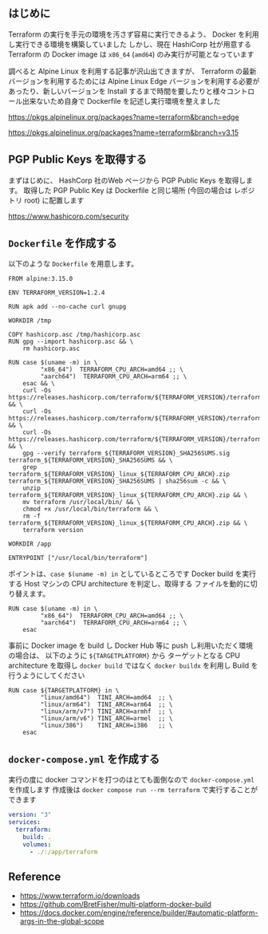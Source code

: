 <!--
title:   arm64 向け terraform 実行環境を Docker で用意する
tags:    Docker,QiitaEngineerFesta2022,Terraform,arm64,docker-compose
id:      a71a300ea8d4ebb69e14
private: false
-->
## はじめに

Terraform の実行を手元の環境を汚さず容易に実行できるよう、 Docker を利用し実行できる環境を構築していました
しかし、現在 HashiCorp 社が用意する Terraform の Docker image は `x86_64` (`amd64`) のみ実行が可能となっています

調べると Alpine Linux を利用する記事が沢山出てきますが、 Terraform の最新バージョンを利用するためには Alpine Linux Edge バージョンを利用する必要があったり、新しいバージョンを Install するまで時間を要したりと様々コントロール出来ないため自身で Dockerfile を記述し実行環境を整えました

https://pkgs.alpinelinux.org/packages?name=terraform&branch=edge

https://pkgs.alpinelinux.org/packages?name=terraform&branch=v3.15


## PGP Public Keys を取得する

まずはじめに、 HashCorp 社のWeb ページから PGP Public Keys を取得します。
取得した PGP Public Key は Dockerfile と同じ場所 (今回の場合は レポジトリ root) に配置します

https://www.hashicorp.com/security


## `Dockerfile` を作成する

以下のような `Dockerfile` を用意します。


```dockerfile:Dockerfile
FROM alpine:3.15.0

ENV TERRAFORM_VERSION=1.2.4

RUN apk add --no-cache curl gnupg

WORKDIR /tmp

COPY hashicorp.asc /tmp/hashicorp.asc
RUN gpg --import hashicorp.asc && \
    rm hashicorp.asc

RUN case $(uname -m) in \
         "x86_64")  TERRAFORM_CPU_ARCH=amd64 ;; \
         "aarch64")  TERRAFORM_CPU_ARCH=arm64 ;; \
    esac && \
    curl -Os https://releases.hashicorp.com/terraform/${TERRAFORM_VERSION}/terraform_${TERRAFORM_VERSION}_linux_${TERRAFORM_CPU_ARCH}.zip && \
    curl -Os https://releases.hashicorp.com/terraform/${TERRAFORM_VERSION}/terraform_${TERRAFORM_VERSION}_SHA256SUMS && \
    curl -Os https://releases.hashicorp.com/terraform/${TERRAFORM_VERSION}/terraform_${TERRAFORM_VERSION}_SHA256SUMS.sig && \
    gpg --verify terraform_${TERRAFORM_VERSION}_SHA256SUMS.sig terraform_${TERRAFORM_VERSION}_SHA256SUMS && \
    grep terraform_${TERRAFORM_VERSION}_linux_${TERRAFORM_CPU_ARCH}.zip terraform_${TERRAFORM_VERSION}_SHA256SUMS | sha256sum -c && \
    unzip terraform_${TERRAFORM_VERSION}_linux_${TERRAFORM_CPU_ARCH}.zip && \
    mv terraform /usr/local/bin/ && \
    chmod +x /usr/local/bin/terraform && \
    rm -f terraform_${TERRAFORM_VERSION}_linux_${TERRAFORM_CPU_ARCH}.zip && \
    terraform version

WORKDIR /app

ENTRYPOINT ["/usr/local/bin/terraform"]
```

ポイントは、`case $(uname -m) in` としているところです
Docker build を実行する Host マシンの CPU architecture を判定し、取得する ファイルを動的に切り替えます。

```dockerfile:Dockerfile
RUN case $(uname -m) in \
         "x86_64")  TERRAFORM_CPU_ARCH=amd64 ;; \
         "aarch64")  TERRAFORM_CPU_ARCH=arm64 ;; \
    esac
```

事前に Docker image を build し Docker Hub 等に push し利用いただく環境の場合は、
以下のように `${TARGETPLATFORM}` から ターゲットとなる CPU architecture を取得し `docker build` ではなく `docker buildx` を利用し Build を行うようにしてください

```dockerfile:Dockerfile
RUN case ${TARGETPLATFORM} in \
         "linux/amd64")  TINI_ARCH=amd64  ;; \
         "linux/arm64")  TINI_ARCH=arm64  ;; \
         "linux/arm/v7") TINI_ARCH=armhf  ;; \
         "linux/arm/v6") TINI_ARCH=armel  ;; \
         "linux/386")    TINI_ARCH=i386   ;; \
    esac
```

## `docker-compose.yml` を作成する

実行の度に docker コマンドを打つのはとても面倒なので `docker-compose.yml` を作成します
作成後は `docker compose run --rm terraform` で実行することができます

```yml:docker-compose.yml
version: "3"
services:
  terraform:
    build: .
    volumes:
      - ./:/app/terraform
```

## Reference

- https://www.terraform.io/downloads
- https://github.com/BretFisher/multi-platform-docker-build
- https://docs.docker.com/engine/reference/builder/#automatic-platform-args-in-the-global-scope